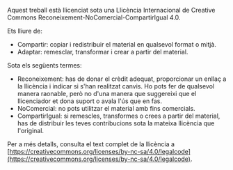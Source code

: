 Aquest treball està llicenciat sota una Llicència Internacional de Creative Commons Reconeixement-NoComercial-CompartirIgual 4.0.

Ets lliure de:

- Compartir: copiar i redistribuir el material en qualsevol format o mitjà.
- Adaptar: remesclar, transformar i crear a partir del material.

Sota els següents termes:

- Reconeixement: has de donar el crèdit adequat, proporcionar un enllaç a la llicència i indicar si s'han realitzat canvis. Ho pots fer de qualsevol manera raonable, però no d'una manera que suggereixi que el llicenciador et dona suport o avala l'ús que en fas.
- NoComercial: no pots utilitzar el material amb fins comercials.
- CompartirIgual: si remescles, transformes o crees a partir del material, has de distribuir les teves contribucions sota la mateixa llicència que l'original.

Per a més detalls, consulta el text complet de la llicència a [https://creativecommons.org/licenses/by-nc-sa/4.0/legalcode](https://creativecommons.org/licenses/by-nc-sa/4.0/legalcode).